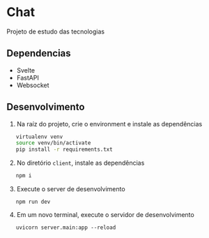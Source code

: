 # Chat

Projeto de estudo das tecnologias 
## Dependencias
 - Svelte
 - FastAPI
 - Websocket

## Desenvolvimento

 1. Na raíz do projeto, crie o environment e instale as dependências
 ``` bash
    virtualenv venv
    source venv/bin/activate 
    pip install -r requirements.txt
 ```

 2. No diretório `client`, instale as dependências
 ```bash
    npm i
 ```

 3. Execute o server de desenvolvimento
 ```
    npm run dev
 ```

 4. Em um novo terminal, execute o servidor de desenvolvimento
 ```
    uvicorn server.main:app --reload
 ```